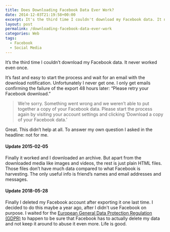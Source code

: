 ```yaml
---
title: Does Downloading Facebook Data Ever Work?
date: 2014-12-03T21:19:58+00:00
excerpt: It's the third time I couldn't download my Facebook data. It never worked even once. Retrying doesn't help. It's useless.
layout: post
permalink: /downloading-facebook-data-ever-work
categories: Web
tags:
  - Facebook
  - Social Media
---
```

It’s the third time I couldn’t download my Facebook data. It never worked even once.

It’s fast and easy to start the process and wait for an email with the download notification. Unfortunately I never get one. I only get emails confirming the failure of the export 48 hours later: “Please retry your Facebook download.”

> We’re sorry. Something went wrong and we weren’t able to put together a copy of your Facebook data. Please start the process again by visiting your account settings and clicking ‘Download a copy of your Facebook data.’

Great. This didn’t help at all. To answer my own question I asked in the headline: not for me.

#### Update 2015-02-05

Finally it worked and I downloaded an archive. But apart from the downloaded media like images and videos, the rest is just plain HTML files. Those files don’t have much data compared to what Facebook is harvesting. The only useful info is friend’s names and email addresses and messages.

#### Update 2018-05-28

Finally I deleted my Facebook account after exporting it one last time. I decided to do this maybe a year ago, after I didn't use Facebook on purpose. I waited for the [European General Data Protection Regulation (GDPR)](https://en.wikipedia.org/wiki/General_Data_Protection_Regulation) to happen to be sure that Facebook has to actually delete my data and not keep it around to abuse it even more. Life is good.